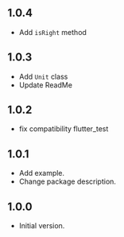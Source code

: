 ## 1.0.4

- Add `isRight` method

## 1.0.3

- Add `Unit` class
- Update ReadMe

## 1.0.2

- fix compatibility flutter_test

## 1.0.1

- Add example.
- Change package description.

## 1.0.0

- Initial version.
